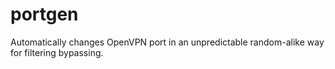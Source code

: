 # portgen
Automatically changes OpenVPN port in an unpredictable random-alike way for filtering bypassing.
